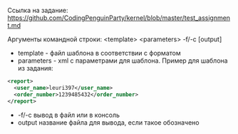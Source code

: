 Ссылка на задание: https://github.com/CodingPenguinParty/kernel/blob/master/test_assignment.md

Аргументы командной строки: \<template\> \<parameters\> -f/-c \[output\]
* template - файл шаблона в соответствии с форматом
* parameters - xml с параметрами для шаблона. Пример для шаблона из задания:
```xml
<report>
  <user_name>leuri397</user_name>
  <order_number>1239485432</order_number>
</report>
```
* -f/-c вывод в файл или в консоль
* output название файла для вывода, если такое обозначено
